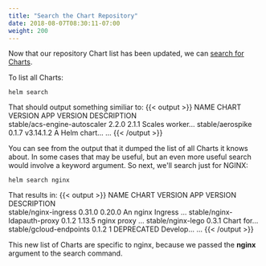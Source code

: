 ```yaml
---
title: "Search the Chart Repository"
date: 2018-08-07T08:30:11-07:00
weight: 200
---
```


Now that our repository Chart list has been updated, we can [search for Charts](https://v2.helm.sh/docs/helm/#helm-search).

To list all Charts:

```
helm search
```

That should output something similiar to:
{{< output >}}
NAME                                    CHART VERSION   APP VERSION                     DESCRIPTION                                                 
stable/acs-engine-autoscaler            2.2.0           2.1.1                           Scales worker...
stable/aerospike                        0.1.7           v3.14.1.2                       A Helm chart...
...
{{< /output >}}

You can see from the output that it dumped the list of all Charts it knows about.  In some cases that may be useful, but an even more useful search would involve a keyword argument.  So next, we'll search just for NGINX:

```
helm search nginx
```

That results in:
{{< output >}}
NAME                            CHART VERSION   APP VERSION     DESCRIPTION                                                 
stable/nginx-ingress            0.31.0          0.20.0          An nginx Ingress ...
stable/nginx-ldapauth-proxy     0.1.2           1.13.5          nginx proxy ...
stable/nginx-lego               0.3.1                           Chart for...
stable/gcloud-endpoints         0.1.2           1               DEPRECATED Develop...
...
{{< /output >}}

This new list of Charts are specific to nginx, because we passed the **nginx** argument to the search command.
